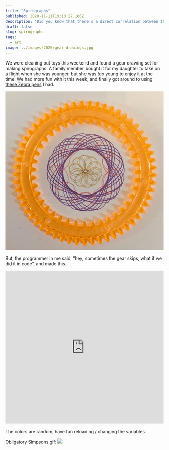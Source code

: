 ```yaml
---
title: "Spirographs"
published: 2020-11-11T19:13:27.166Z
description: "Did you know that there's a direct correlation between the decline of Spirograph and the rise in gang activity? Think about it."
draft: false
slug: spirographs
tags:
  - art
image: ../images/2020/gear-drawings.jpg
---
```


We were cleaning out toys this weekend and found a gear drawing set for making spirographs. A family member bought it for my daughter to take on a flight when she was younger, but she was _too_ young to enjoy it at the time. We had more fun with it this week, and finally got around to using [these Zebra pens](https://www.zebrapen.com/product/sarasa-clip-gel-retractable/?source=brand) I had.

![Spirographs](../images/2020/gear-drawings.jpg)

But, the programmer in me said, “hey, sometimes the gear skips, what if we did it in code”, and made this.

<iframe height="486" style="width: 100%;" scrolling="no" title="JS Spirographs" src="https://codepen.io/jjmartucci/embed/RwRqqmP?height=486&theme-id=light&default-tab=result" frameborder="no" loading="lazy" allowtransparency="true" allowfullscreen="true">
  See the Pen <a href='https://codepen.io/jjmartucci/pen/RwRqqmP'>JS Spirographs</a> by Joseph Martucci
  (<a href='https://codepen.io/jjmartucci'>@jjmartucci</a>) on <a href='https://codepen.io'>CodePen</a>.
</iframe>

<script async src="https://static.codepen.io/assets/embed/ei.js"></script>

The colors are random, have fun reloading / changing the variables.

Obligatory Simpsons gif:
<img src="/assets/gifs/spirographs.gif" />
